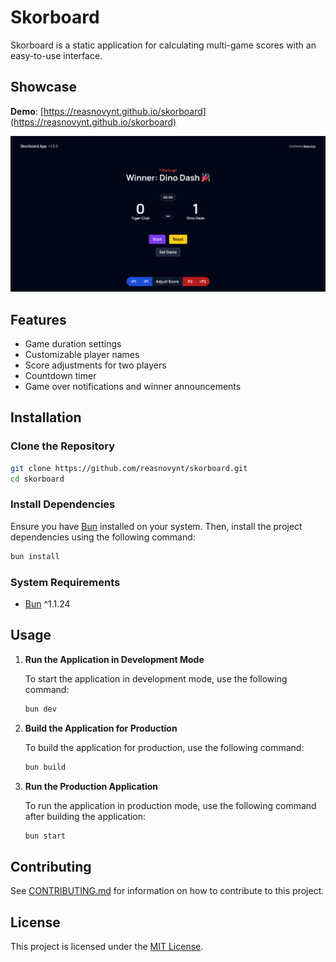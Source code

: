 # Skorboard

Skorboard is a static application for calculating multi-game scores with an easy-to-use interface.

## Showcase

**Demo**: [https://reasnovynt.github.io/skorboard](https://reasnovynt.github.io/skorboard)

![Screenshot of the app](public/showcase/skorboard-screenshot.png)

## Features

- Game duration settings
- Customizable player names
- Score adjustments for two players
- Countdown timer
- Game over notifications and winner announcements

## Installation

### Clone the Repository

```bash
git clone https://github.com/reasnovynt/skorboard.git
cd skorboard
```

### Install Dependencies

Ensure you have [Bun](https://bun.sh/) installed on your system. Then, install the project dependencies using the following command:

```bash
bun install
```

### System Requirements

- [Bun](https://bun.sh/) ^1.1.24

## Usage

1. **Run the Application in Development Mode**

   To start the application in development mode, use the following command:

   ```bash
   bun dev
   ```

2. **Build the Application for Production**

   To build the application for production, use the following command:

   ```bash
   bun build
   ```

3. **Run the Production Application**

   To run the application in production mode, use the following command after building the application:

   ```bash
   bun start
   ```

## Contributing

See [CONTRIBUTING.md](CONTRIBUTING.md) for information on how to contribute to this project.

## License

This project is licensed under the [MIT License](LICENSE).